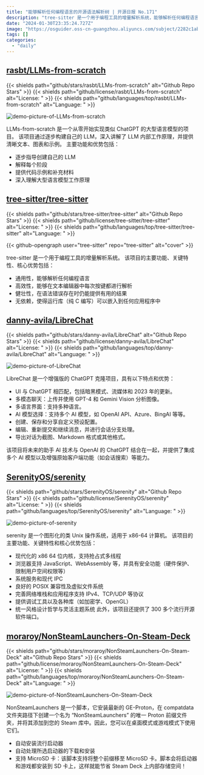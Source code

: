 ```yaml
---
title: "能够解析任何编程语言的开源语法解析树 | 开源日报 No.171"
description: "tree-sitter 是一个用于编程工具的增量解析系统，能够解析任何编程语言。"
date: "2024-01-30T23:35:24.727Z"
image: "https://osguider.oss-cn-guangzhou.aliyuncs.com/subject/2282c1ab7d4a58f93eee9b81081ed794.png"
tags: []
categories:
  - "daily"
---
```


## [rasbt/LLMs-from-scratch](https://github.com/rasbt/LLMs-from-scratch)

{{< shields path="github/stars/rasbt/LLMs-from-scratch" alt="Github Repo Stars" >}} {{< shields path="github/license/rasbt/LLMs-from-scratch" alt="License: " >}} {{< shields path="github/languages/top/rasbt/LLMs-from-scratch" alt="Language: " >}}

![demo-picture-of-LLMs-from-scratch](https://static.osguider.com/subject/github/rasbt/LLMs-from-scratch/3ad2dbf0d3cb8bb23e2dd6bd901c13e5.jpg)

LLMs-from-scratch 是一个从零开始实现类似 ChatGPT 的大型语言模型的项目。
该项目通过逐步构建自己的 LLM，深入讲解了 LLM 内部工作原理，并提供清晰文本、图表和示例。
主要功能和优势包括：

- 逐步指导创建自己的 LLM
- 解释每个阶段
- 提供代码示例和补充材料
- 深入理解大型语言模型工作原理
  
## [tree-sitter/tree-sitter](https://github.com/tree-sitter/tree-sitter)

{{< shields path="github/stars/tree-sitter/tree-sitter" alt="Github Repo Stars" >}} {{< shields path="github/license/tree-sitter/tree-sitter" alt="License: " >}} {{< shields path="github/languages/top/tree-sitter/tree-sitter" alt="Language: " >}}

{{< github-opengraph user="tree-sitter" repo="tree-sitter" alt="cover" >}}

tree-sitter 是一个用于编程工具的增量解析系统。
该项目的主要功能、关键特性、核心优势包括：

- 通用性，能够解析任何编程语言
- 高效性，能够在文本编辑器中每次按键都进行解析
- 健壮性，在语法错误存在时仍能提供有用的结果
- 无依赖，使得运行库（纯 C 编写）可以嵌入到任何应用程序中
  
## [danny-avila/LibreChat](https://github.com/danny-avila/LibreChat)

{{< shields path="github/stars/danny-avila/LibreChat" alt="Github Repo Stars" >}} {{< shields path="github/license/danny-avila/LibreChat" alt="License: " >}} {{< shields path="github/languages/top/danny-avila/LibreChat" alt="Language: " >}}

![demo-picture-of-LibreChat](https://static.osguider.com/subject/github/danny-avila/LibreChat/5082060c5f38eba9fb7ebc677ccf98dc.jpg)

LibreChat 是一个增强版的 ChatGPT 克隆项目，具有以下特点和优势：

- UI 与 ChatGPT 相匹配，包括暗黑模式、流媒体和 2023 年的更新。
- 多模态聊天：上传并使用 GPT-4 和 Gemini Vision 分析图像。
- 多语言界面：支持多种语言。
- AI 模型选择：支持多个 AI 模型，如 OpenAI API、Azure、BingAI 等等。
- 创建、保存和分享自定义预设配置。
- 编辑、重新提交和继续消息，并进行会话分支处理。
- 导出对话为截图、Markdown 格式或其他格式。

该项目将未来的助手 AI 技术与 OpenAI 的 ChatGPT 结合在一起，并提供了集成多个 AI 模型以及增强原始客户端功能（如会话搜索）等能力。
  
## [SerenityOS/serenity](https://github.com/SerenityOS/serenity)

{{< shields path="github/stars/SerenityOS/serenity" alt="Github Repo Stars" >}} {{< shields path="github/license/SerenityOS/serenity" alt="License: " >}} {{< shields path="github/languages/top/SerenityOS/serenity" alt="Language: " >}}

![demo-picture-of-serenity](https://static.osguider.com/subject/github/SerenityOS/serenity/74846eede29c72579b5ee3c766a99f2b.png)

serenity 是一个图形化的类 Unix 操作系统，适用于 x86-64 计算机。
该项目的主要功能、关键特性和核心优势包括：

- 现代化的 x86 64 位内核，支持抢占式多线程
- 浏览器支持 JavaScript、WebAssembly 等，并具有安全功能（硬件保护、限制用户空间权限等）
- 系统服务和现代 IPC
- 良好的 POSIX 兼容性及虚拟文件系统
- 完善网络堆栈和应用程序支持 IPv4、TCP/UDP 等协议
- 提供调试工具以及各种库（如加密学、OpenGL）
- 统一风格设计哲学与灵活主题系统
此外，该项目还提供了 300 多个流行开源软件端口。
  
## [moraroy/NonSteamLaunchers-On-Steam-Deck](https://github.com/moraroy/NonSteamLaunchers-On-Steam-Deck)

{{< shields path="github/stars/moraroy/NonSteamLaunchers-On-Steam-Deck" alt="Github Repo Stars" >}} {{< shields path="github/license/moraroy/NonSteamLaunchers-On-Steam-Deck" alt="License: " >}} {{< shields path="github/languages/top/moraroy/NonSteamLaunchers-On-Steam-Deck" alt="Language: " >}}

![demo-picture-of-NonSteamLaunchers-On-Steam-Deck](https://picgo-daily.oss-cn-guangzhou.aliyuncs.com/picgo-daily/2023/cefb81f220dbdc4238b19912b4bfbf04.png)

NonSteamLaunchers 是一个脚本，它安装最新的 GE-Proton，在 compatdata 文件夹路径下创建一个名为 “NonSteamLaunchers” 的唯一 Proton 前缀文件夹，并将其添加到您的 Steam 库中。因此，您可以在桌面模式或游戏模式下使用它们。

- 自动安装流行启动器
- 自动处理所选启动器的下载和安装
- 支持 MicroSD 卡：该脚本支持将整个前缀移至 MicroSD 卡。脚本会将启动器和游戏都安装到 SD 卡上，这样就能节省 Steam Deck 上内部存储空间！
  
